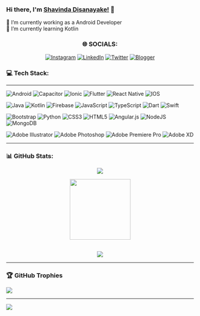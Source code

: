 ### Hi there, I'm [Shavinda Disanayake!](https://linkedin.com/in/rshavinda) 👋
<!--
**dizzcode/dizzcode** is a ✨ _special_ ✨ repository because its `README.md` (this file) appears on your GitHub profile.

Here are some ideas to get you started:

- 🔭 I’m currently working on ...
- 🌱 I’m currently learning ...
- 👯 I’m looking to collaborate on ...
- 🤔 I’m looking for help with ...
- 💬 Ask me about ...
- 📫 How to reach me: ...
- 😄 Pronouns: ...
- ⚡ Fun fact: ...
-->

🔭 I’m currently working as a Android Developer<br>🌱 I’m currently learning Kotlin

<div align="center">
  
  ### 🌐 SOCIALS:
  [![Instagram](https://img.shields.io/badge/Instagram-%23E4405F.svg?logo=Instagram&logoColor=white)](https://instagram.com/shavinda_diz) 
  [![LinkedIn](https://img.shields.io/badge/LinkedIn-%230077B5.svg?logo=linkedin&logoColor=white)](https://linkedin.com/in/rshavinda) 
  [![Twitter](https://img.shields.io/badge/Twitter-%231DA1F2.svg?logo=Twitter&logoColor=white)](https://twitter.com/rshavinda)
  [![Blogger](https://img.shields.io/badge/Blogger-FF5722?style=for-the-badge&logo=blogger&logoColor=white)](https://twitter.com/rshavinda)   
</div>

### 💻 Tech Stack:
---

![Android](https://img.shields.io/badge/Android-3DDC84?style=for-the-badge&logo=android&logoColor=white)
![Capacitor](https://img.shields.io/badge/Capacitor-119EFF?style=for-the-badge&logo=Capacitor&logoColor=white)
![Ionic](https://img.shields.io/badge/Ionic-3880FF?style=for-the-badge&logo=ionic&logoColor=white)
![Flutter](https://img.shields.io/badge/Flutter-02569B?style=for-the-badge&logo=flutter&logoColor=white)
![React Native](https://img.shields.io/badge/React_Native-20232A?style=for-the-badge&logo=react&logoColor=61DAFB)
![IOS](https://img.shields.io/badge/iOS-000000?style=for-the-badge&logo=ios&logoColor=white)

![Java](https://img.shields.io/badge/Java-ED8B00?style=for-the-badge&logo=openjdk&logoColor=white)
![Kotlin](https://img.shields.io/badge/Kotlin-0095D5?&style=for-the-badge&logo=kotlin&logoColor=white)
![Firebase](https://img.shields.io/badge/firebase-%23039BE5.svg?style=for-the-badge&logo=firebase)
![JavaScript](https://img.shields.io/badge/JavaScript-F7DF1E?style=for-the-badge&logo=javascript&logoColor=black)
![TypeScript](https://img.shields.io/badge/typescript-%23007ACC.svg?style=for-the-badge&logo=typescript&logoColor=white)
![Dart](https://img.shields.io/badge/Dart-0175C2?style=for-the-badge&logo=dart&logoColor=white)
![Swift](https://img.shields.io/badge/Swift-FA7343?style=for-the-badge&logo=swift&logoColor=white)

![Bootstrap](https://img.shields.io/badge/bootstrap-%23563D7C.svg?style=for-the-badge&logo=bootstrap&logoColor=white) 
![Python](https://img.shields.io/badge/Python-3776AB?style=for-the-badge&logo=python&logoColor=white)
![CSS3](https://img.shields.io/badge/css3-%231572B6.svg?style=for-the-badge&logo=css3&logoColor=white)
![HTML5](https://img.shields.io/badge/html5-%23E34F26.svg?style=for-the-badge&logo=html5&logoColor=white) 
![Angular.js](https://img.shields.io/badge/Angular-DD0031?style=for-the-badge&logo=angular&logoColor=white) 
![NodeJS](https://img.shields.io/badge/node.js-6DA55F?style=for-the-badge&logo=node.js&logoColor=white) 
![MongoDB](https://img.shields.io/badge/MongoDB-4EA94B?style=for-the-badge&logo=mongodb&logoColor=white) 

![Adobe Illustrator](https://img.shields.io/badge/Adobe%20Illustrator-FF9A00?style=for-the-badge&logo=adobe%20illustrator&logoColor=white) 
![Adobe Photoshop](https://img.shields.io/badge/Adobe%20Photoshop-31A8FF?style=for-the-badge&logo=Adobe%20Photoshop&logoColor=black) 
![Adobe Premiere Pro](https://img.shields.io/badge/Adobe%20Premiere%20Pro-9999FF?style=for-the-badge&logo=Adobe%20Premiere%20Pro&logoColor=white)
![Adobe XD](https://img.shields.io/badge/Adobe%20after%20affects-CF96FD?style=for-the-badge&logo=Adobe%20after%20effects&logoColor=393665)

---

### 📊 GitHub Stats:
<div align="center">

 <!--Stats-->
 ![](https://github-readme-stats.anuraghazra1.vercel.app/api?username=dizzcode&show_icons=true&line_height=27&theme=nord)<br/> <!--theme=nord | theme=dracula-->
 
  <!--Top Languages-->
   <a href="https://github-readme-stats.anuraghazra1.vercel.app/api/top-langs/?username=dizzcode&hide=Batchfile&layout=compact&theme=nord">
    <img height="163em" align="center" src="https://github-readme-stats.anuraghazra1.vercel.app/api/top-langs/?username=dizzcode&hide=Batchfile&layout=compact&theme=nord" />
  </a> <br/>
  <br/>
  
   <!--stats-->
  ![](https://github-readme-streak-stats.herokuapp.com/?user=dizzcode&show_icons=true&line_height=27&theme=nord&hide_border=false)<br/>
 
</div>

---
### 🏆 GitHub Trophies
![](https://github-profile-trophy.vercel.app/?username=dizzcode&theme=oldie&no-frame=false&no-bg=true&margin-w=4)

---
[![](https://visitcount.itsvg.in/api?id=dizzcode&icon=5&color=3)](https://visitcount.itsvg.in)

<!-- Proudly created with GPRM ( https://gprm.itsvg.in ) -->
